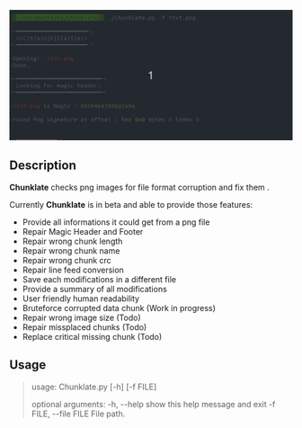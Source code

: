 ![Alt Text](https://github.com/on4r4p/Chunklate/blob/ctf/chunklate.gif)

## Description

**Chunklate** checks png images for file format corruption and fix them .

Currently **Chunklate** is in beta and able to provide those features:

- Provide all informations it could get from a png file
- Repair Magic Header and Footer
- Repair wrong chunk length  
- Repair wrong chunk name
- Repair wrong chunk crc
- Repair line feed conversion
- Save each modifications in a different file
- Provide a summary of all modifications 
- User friendly human readability
- Bruteforce corrupted data chunk (Work in progress)
- Repair wrong image size (Todo)
- Repair missplaced chunks (Todo)
- Replace critical missing chunk (Todo)



## Usage

>usage: Chunklate.py [-h] [-f FILE]
>
>optional arguments:
>  -h, --help            show this help message and exit
>  -f FILE, --file FILE  File path.

